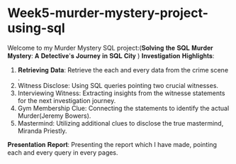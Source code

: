 # Week5-murder-mystery-project-using-sql
Welcome to my Murder Mystery SQL project:(𝐒𝐨𝐥𝐯𝐢𝐧𝐠 𝐭𝐡𝐞 𝐒𝐐𝐋 𝐌𝐮𝐫𝐝𝐞𝐫 𝐌𝐲𝐬𝐭𝐞𝐫𝐲: 𝐀 𝐃𝐞𝐭𝐞𝐜𝐭𝐢𝐯𝐞'𝐬 𝐉𝐨𝐮𝐫𝐧𝐞𝐲 𝐢𝐧 𝐒𝐐𝐋 𝐂𝐢𝐭𝐲 )
 𝐈𝐧𝐯𝐞𝐬𝐭𝐢𝐠𝐚𝐭𝐢𝐨𝐧 𝐇𝐢𝐠𝐡𝐥𝐢𝐠𝐡𝐭𝐬:
1. 𝐑𝐞𝐭𝐫𝐢𝐞𝐯𝐢𝐧𝐠 𝐃𝐚𝐭𝐚: Retrieve the each and every data from the crime scene .
2. Witness Disclose: Using SQL queries pointing two crucial witnesses.
3. Interviewing Witness: Extracting insights from the  witnesse statements for the next investigation journey.
4. Gym Membership Clue: Connecting the statements to identify the actual Murder(Jeremy Bowers).
5. Mastermind: Utilizing additional clues to disclose the true mastermind, Miranda Priestly.

 𝐏𝐫𝐞𝐬𝐞𝐧𝐭𝐚𝐭𝐢𝐨𝐧 𝐑𝐞𝐩𝐨𝐫𝐭:
Presenting the report which I have made, pointing each and every query in every pages.
